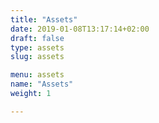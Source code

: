 ```yaml
---
title: "Assets"
date: 2019-01-08T13:17:14+02:00
draft: false
type: assets
slug: assets

menu: assets
name: "Assets"
weight: 1

---
```

